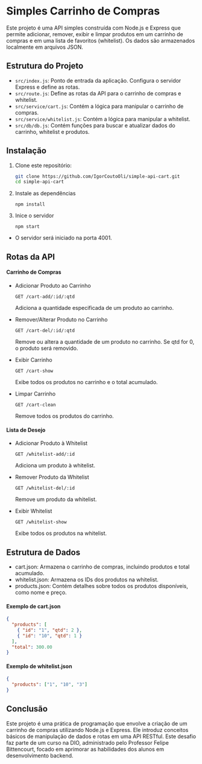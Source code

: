 # Simples Carrinho de Compras

Este projeto é uma API simples construída com Node.js e Express que permite adicionar, remover, exibir e limpar produtos em um carrinho de compras e em uma lista de favoritos (whitelist). Os dados são armazenados localmente em arquivos JSON.

## Estrutura do Projeto

- `src/index.js`: Ponto de entrada da aplicação. Configura o servidor Express e define as rotas.
- `src/route.js`: Define as rotas da API para o carrinho de compras e whitelist.
- `src/service/cart.js`: Contém a lógica para manipular o carrinho de compras.
- `src/service/whitelist.js`: Contém a lógica para manipular a whitelist.
- `src/db/db.js`: Contém funções para buscar e atualizar dados do carrinho, whitelist e produtos.

## Instalação

1. Clone este repositório:
   ```bash
   git clone https://github.com/IgorCoutoOli/simple-api-cart.git
   cd simple-api-cart
    ```
2. Instale as dependências
    ```
    npm install
    ```
3. Inice o servidor
    ```
    npm start
    ```
- O servidor será iniciado na porta 4001.

## Rotas da API

#### Carrinho de Compras

- Adicionar Produto ao Carrinho
    ```http
    GET /cart-add/:id/:qtd
    ```
    Adiciona a quantidade especificada de um produto ao carrinho.

- Remover/Alterar Produto no Carrinho
    ```http
    GET /cart-del/:id/:qtd
    ```
    Remove ou altera a quantidade de um produto no carrinho. Se qtd for 0, o produto será removido.

- Exibir Carrinho
    ```http
    GET /cart-show
    ```
    Exibe todos os produtos no carrinho e o total acumulado.

- Limpar Carrinho
    ```http
    GET /cart-clean
    ```
    Remove todos os produtos do carrinho.

#### Lista de Desejo

- Adicionar Produto à Whitelist
    ```http
    GET /whitelist-add/:id
    ```
    Adiciona um produto à whitelist.

- Remover Produto da Whitelist
    ```http
    GET /whitelist-del/:id
    ```
    Remove um produto da whitelist.

- Exibir Whitelist
    ```http
    GET /whitelist-show
    ```
    Exibe todos os produtos na whitelist.

## Estrutura de Dados

- cart.json: Armazena o carrinho de compras, incluindo produtos e total acumulado.
- whitelist.json: Armazena os IDs dos produtos na whitelist.
- products.json: Contém detalhes sobre todos os produtos disponíveis, como nome e preço.

#### Exemplo de cart.json

```json
{
  "products": [
    { "id": "1", "qtd": 2 },
    { "id": "10", "qtd": 1 }
  ],
  "total": 300.00
}
```

#### Exemplo de whitelist.json

```json
{
  "products": ["1", "10", "3"]
}
```

## Conclusão
Este projeto é uma prática de programação que envolve a criação de um carrinho de compras utilizando Node.js e Express. Ele introduz conceitos básicos de manipulação de dados e rotas em uma API RESTful. Este desafio faz parte de um curso na DIO, administrado pelo Professor Felipe Bittencourt, focado em aprimorar as habilidades dos alunos em desenvolvimento backend.